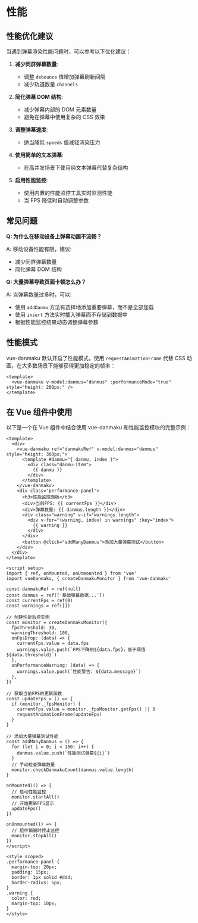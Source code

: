 # 性能

## 性能优化建议

当遇到弹幕渲染性能问题时，可以参考以下优化建议：

1. **减少同屏弹幕数量**:

   - 调整 `debounce` 值增加弹幕刷新间隔
   - 减少轨道数量 `channels`

2. **简化弹幕 DOM 结构**:

   - 减少弹幕内部的 DOM 元素数量
   - 避免在弹幕中使用复杂的 CSS 效果

3. **调整弹幕速度**:

   - 适当降低 `speeds` 值减轻渲染压力

4. **使用简单的文本弹幕**:

   - 在高并发场景下使用纯文本弹幕代替复杂结构

5. **启用性能监控**:
   - 使用内置的性能监控工具实时监测性能
   - 当 FPS 降低时自动调整参数

## 常见问题

**Q: 为什么在移动设备上弹幕动画不流畅？**

A: 移动设备性能有限，建议:

- 减少同屏弹幕数量
- 简化弹幕 DOM 结构

**Q: 大量弹幕导致页面卡顿怎么办？**

A: 当弹幕数量过多时，可以:

- 使用 `addDanmu` 方法有选择地添加重要弹幕，而不是全部加载
- 使用 `insert` 方法实时插入弹幕而不存储到数据中
- 根据性能监控结果动态调整弹幕参数

## 性能模式

vue-danmaku 默认开启了性能模式，使用 `requestAnimationFrame` 代替 CSS 动画，在大多数场景下能够获得更加稳定的帧率：

```vue
<template>
  <vue-danmaku v-model:danmus="danmus" :performanceMode="true" style="height: 200px;" />
</template>
```

## 在 Vue 组件中使用

以下是一个在 Vue 组件中结合使用 vue-danmaku 和性能监控模块的完整示例：

```vue
<template>
  <div>
    <vue-danmaku ref="danmakuRef" v-model:danmus="danmus" style="height: 300px;">
      <template #danmu="{ danmu, index }">
        <div class="danmu-item">
          {{ danmu }}
        </div>
      </template>
    </vue-danmaku>
    <div class="performance-panel">
      <h3>性能监控面板</h3>
      <div>当前FPS: {{ currentFps }}</div>
      <div>弹幕数量: {{ danmus.length }}</div>
      <div class="warning" v-if="warnings.length">
        <div v-for="(warning, index) in warnings" :key="index">
          {{ warning }}
        </div>
      </div>
      <button @click="addManyDanmus">添加大量弹幕测试</button>
    </div>
  </div>
</template>

<script setup>
import { ref, onMounted, onUnmounted } from 'vue'
import vueDanmaku, { createDanmakuMonitor } from 'vue-danmaku'

const danmakuRef = ref(null)
const danmus = ref(['基础弹幕数据...'])
const currentFps = ref(0)
const warnings = ref([])

// 创建性能监控实例
const monitor = createDanmakuMonitor({
  fpsThreshold: 30,
  warningThreshold: 100,
  onFpsDrop: (data) => {
    currentFps.value = data.fps
    warnings.value.push(`FPS下降到${data.fps}，低于阈值${data.threshold}`)
  },
  onPerformanceWarning: (data) => {
    warnings.value.push(`性能警告: ${data.message}`)
  },
})

// 获取当前FPS的更新函数
const updateFps = () => {
  if (monitor._fpsMonitor) {
    currentFps.value = monitor._fpsMonitor.getFps() || 0
    requestAnimationFrame(updateFps)
  }
}

// 添加大量弹幕测试性能
const addManyDanmus = () => {
  for (let i = 0; i < 150; i++) {
    danmus.value.push(`性能测试弹幕${i}`)
  }
  // 手动检查弹幕数量
  monitor.checkDanmakuCount(danmus.value.length)
}

onMounted(() => {
  // 启动性能监控
  monitor.startAll()
  // 开始更新FPS显示
  updateFps()
})

onUnmounted(() => {
  // 组件销毁时停止监控
  monitor.stopAll()
})
</script>

<style scoped>
.performance-panel {
  margin-top: 20px;
  padding: 15px;
  border: 1px solid #ddd;
  border-radius: 5px;
}
.warning {
  color: red;
  margin-top: 10px;
}
</style>
```
